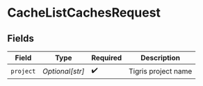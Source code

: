 # CacheListCachesRequest


## Fields

| Field               | Type                | Required            | Description         |
| ------------------- | ------------------- | ------------------- | ------------------- |
| `project`           | *Optional[str]*     | :heavy_check_mark:  | Tigris project name |